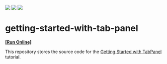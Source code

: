 <!-- default badges list -->
![](https://img.shields.io/endpoint?url=https://codecentral.devexpress.com/api/v1/VersionRange/359453843/20.2.6%2B)
[![](https://img.shields.io/badge/Open_in_DevExpress_Support_Center-FF7200?style=flat-square&logo=DevExpress&logoColor=white)](https://supportcenter.devexpress.com/ticket/details/T1000242)
[![](https://img.shields.io/badge/📖_How_to_use_DevExpress_Examples-e9f6fc?style=flat-square)](https://docs.devexpress.com/GeneralInformation/403183)
<!-- default badges end -->
# getting-started-with-tab-panel
<!-- run online -->
**[[Run Online]](https://codecentral.devexpress.com/359453843/)**
<!-- run online end -->

This repository stores the source code for the [Getting Started with TabPanel](https://js.devexpress.com/Documentation/Guide/UI_Components/TabPanel/Getting_Started_with_TabPanel/) tutorial.
